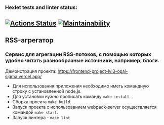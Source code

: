 ### Hexlet tests and linter status:
[![Actions Status](https://github.com/Mansur903/frontend-project-lvl3/workflows/hexlet-check/badge.svg)](https://github.com/Mansur903/frontend-project-lvl3/actions)
[![Maintainability](https://api.codeclimate.com/v1/badges/a99a88d28ad37a79dbf6/maintainability)](https://codeclimate.com/github/Mansur903/frontend-project-lvl3/maintainability)
-------------------------
## RSS-агрегатор
### Сервис для агрегации RSS-потоков, с помощью которых удобно читать разнообразные источники, например, блоги.

Демонстрация проекта: https://frontend-project-lvl3-opal-sigma.vercel.app/

- Для использования приложения необходимо иметь командную строку с установленной node.js. 
- Для установки нужно прописать команду  ```make install ```. 
- Сборка проекта ```make build```. 
- Запуск проекта с использованием webpack-server осуществляется командой ```make start```. 
- Запуск линтера - ```make lint```
